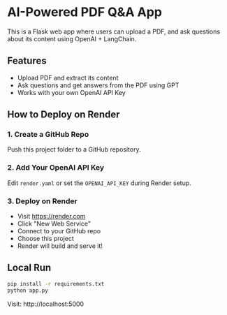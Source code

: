 # AI-Powered PDF Q&A App

This is a Flask web app where users can upload a PDF, and ask questions about its content using OpenAI + LangChain.

## Features
- Upload PDF and extract its content
- Ask questions and get answers from the PDF using GPT
- Works with your own OpenAI API Key

## How to Deploy on Render

### 1. Create a GitHub Repo
Push this project folder to a GitHub repository.

### 2. Add Your OpenAI API Key
Edit `render.yaml` or set the `OPENAI_API_KEY` during Render setup.

### 3. Deploy on Render
- Visit https://render.com
- Click "New Web Service"
- Connect to your GitHub repo
- Choose this project
- Render will build and serve it!

## Local Run
```bash
pip install -r requirements.txt
python app.py
```
Visit: http://localhost:5000